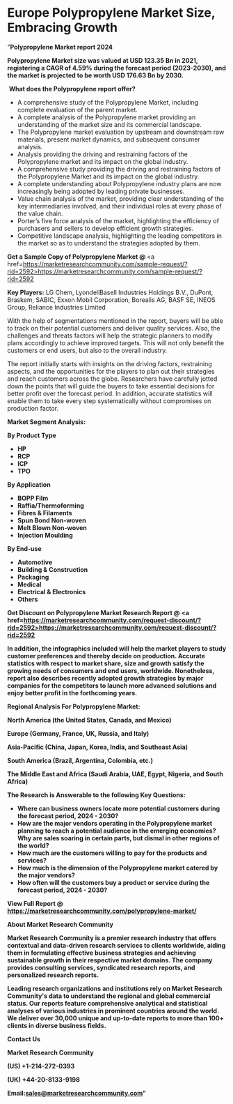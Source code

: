 # Europe Polypropylene Market Size, Embracing Growth
"<strong>Polypropylene Market report 2024</strong>

<strong>Polypropylene Market size was valued at USD 123.35 Bn in 2021, registering a CAGR of 4.59% during the forecast period (2023-2030), and the market is projected to be worth USD 176.63 Bn by 2030.</strong>

 <strong><b>What does the Polypropylene report offer?</b></strong>
<ul>
  <li>A comprehensive study of the Polypropylene Market, including complete evaluation of the parent market.</li>
  <li>A complete analysis of the Polypropylene market providing an understanding of the market size and its commercial landscape.</li>
  <li>The Polypropylene market evaluation by upstream and downstream raw materials, present market dynamics, and subsequent consumer analysis.</li>
  <li>Analysis providing the driving and restraining factors of the Polypropylene market and its impact on the global industry.</li>
  <li>A comprehensive study providing the driving and restraining factors of the Polypropylene Market and its impact on the global industry.</li>
  <li>A complete understanding about Polypropylene industry plans are now increasingly being adopted by leading private businesses.</li>
  <li>Value chain analysis of the market, providing clear understanding of the key intermediaries involved, and their individual roles at every phase of the value chain.</li>
  <li>Porter’s five force analysis of the market, highlighting the efficiency of purchasers and sellers to develop efficient growth strategies.</li>
  <li>Competitive landscape analysis, highlighting the leading competitors in the market so as to understand the strategies adopted by them.</li>
</ul>

<strong>Get a Sample Copy of Polypropylene Market @ </strong><a href=https://marketresearchcommunity.com/sample-request/?rid=2592><u>https://marketresearchcommunity.com/sample-request/?rid=2592</u></a>

<strong>Key Players:</strong> 
LG Chem, LyondellBasell Industries Holdings B.V., DuPont, Braskem, SABIC, Exxon Mobil Corporation, Borealis AG, BASF SE, INEOS Group, Reliance Industries Limited

With the help of segmentations mentioned in the report, buyers will be able to track on their potential customers and deliver quality services. Also, the challenges and threats factors will help the strategic planners to modify plans accordingly to achieve improved targets. This will not only benefit the customers or end users, but also to the overall industry.

The report initially starts with insights on the driving factors, restraining aspects, and the opportunities for the players to plan out their strategies and reach customers across the globe. Researchers have carefully jotted down the points that will guide the buyers to take essential decisions for better profit over the forecast period. In addition, accurate statistics will enable them to take every step systematically without compromises on production factor.

<strong>Market Segment Analysis:</strong>


<strong><strong>By Product Type</strong></h4>
<ul>
 	<li>HP</li>
 	<li>RCP</li>
 	<li>ICP</li>
 	<li>TPO</li>
</ul>
<strong><strong>By Application</strong></h4>
<ul>
 	<li>BOPP Film</li>
 	<li>Raffia/Thermoforming</li>
 	<li>Fibres &amp; Filaments</li>
 	<li>Spun Bond Non-woven</li>
 	<li>Melt Blown Non-woven</li>
 	<li>Injection Moulding</li>
</ul>
<strong><strong>By End-use</strong></h4>
<ul>
 	<li>Automotive</li>
 	<li>Building &amp; Construction</li>
 	<li>Packaging</li>
 	<li>Medical</li>
 	<li>Electrical &amp; Electronics</li>
 	<li>Others</li>
</ul>

<strong>Get Discount on Polypropylene Market Research Report @ </b></strong><a href=https://marketresearchcommunity.com/request-discount/?rid=2592><u>https://marketresearchcommunity.com/request-discount/?rid=2592</u></a>

In addition, the infographics included will help the market players to study customer preferences and thereby decide on production. Accurate statistics with respect to market share, size and growth satisfy the growing needs of consumers and end users, worldwide. Nonetheless, report also describes recently adopted growth strategies by major companies for the competitors to launch more advanced solutions and enjoy better profit in the forthcoming years.

<strong>Regional Analysis For Polypropylene Market:</strong>

<strong>North America</strong> (the United States, Canada, and Mexico)

<strong>Europe</strong> (Germany, France, UK, Russia, and Italy)

<strong>Asia-Pacific</strong> (China, Japan, Korea, India, and Southeast Asia)

<strong>South America</strong> (Brazil, Argentina, Colombia, etc.)

<strong>The Middle East and Africa</strong> (Saudi Arabia, UAE, Egypt, Nigeria, and South Africa)

<strong>The Research is Answerable to the following Key Questions:</strong>
<ul>
 	<li>Where can business owners locate more potential customers during the forecast period, 2024 - 2030?</li>
 	<li>How are the major vendors operating in the Polypropylene market planning to reach a potential audience in the emerging economies? Why are sales soaring in certain parts, but dismal in other regions of the world?</li>
 	<li>How much are the customers willing to pay for the products and services?</li>
 	<li>How much is the dimension of the Polypropylene market catered by the major vendors?</li>
 	<li>How often will the customers buy a product or service during the forecast period, 2024 - 2030?</li>
</ul>

<strong>View Full Report @</strong> <a href=https://marketresearchcommunity.com/polypropylene-market/>https://marketresearchcommunity.com/polypropylene-market/</a>

<strong>About Market Research Community</strong>

Market Research Community is a premier research industry that offers contextual and data-driven research services to clients worldwide, aiding them in formulating effective business strategies and achieving sustainable growth in their respective market domains. The company provides consulting services, syndicated research reports, and personalized research reports.

Leading research organizations and institutions rely on Market Research Community's data to understand the regional and global commercial status. Our reports feature comprehensive analytical and statistical analyses of various industries in prominent countries around the world. We deliver over 30,000 unique and up-to-date reports to more than 100+ clients in diverse business fields.

<strong>Contact Us</strong>

<strong>Market Research Community</strong>

(US) +1-214-272-0393

(UK) +44-20-8133-9198

<strong>Email:</strong>sales@marketresearchcommunity.com"
